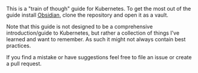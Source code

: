 This is a "train of though" guide for Kubernetes.
To get the most out of the guide install [Obsidian](https://obsidian.md/), clone the repository and open it as a vault.

Note that this guide is not designed to be a comprehensive introduction/guide to Kubernetes, but rather a collection of things I've learned and want to remember. As such it might not always contain best practices.

If you find a mistake or have suggestions feel free to file an issue or create a pull request.